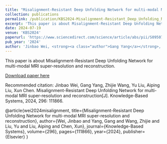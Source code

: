 ```yaml
---
title: "Misalignment-Resistant Deep Unfolding Network for multi-modal MRI super-resolution and reconstruction"
collection: publications
permalink: /publication/KBS2024-Misalignment-Resistant_Deep_Unfolding_Network_For_multi-modal_MRI super-resolution_and_reconstruction
excerpt: 'This paper is about Misalignment-Resistant Deep Unfolding Network for multi-modal MRI super-resolution and reconstruction.'
date: 2024-07-19
venue: 'KBS2024'
paperurl: 'https://www.sciencedirect.com/science/article/abs/pii/S0950705124005008' 
pub_year: '2024'
author: 'Jinbao Wei, <strong><a class="author">Gang Yang</a></strong>, Zhijie Wang, Yu Liu, Aiping Liu, Xun Chen'
---
```

This paper is about Misalignment-Resistant Deep Unfolding Network for multi-modal MRI super-resolution and reconstruction.

[Download paper here](https://www.sciencedirect.com/science/article/abs/pii/S0950705124005008)

Recommended citation: Jinbao Wei, Gang Yang, Zhijie Wang, Yu Liu, Aiping Liu, Xun Chen. Misalignment-Resistant Deep Unfolding Network for multi-modal MRI super-resolution and reconstruction[J]. Knowledge-Based Systems, 2024, 296: 111866.

@article{wei2024misalignment,
  title={Misalignment-Resistant Deep Unfolding Network for multi-modal MRI super-resolution and reconstruction},
  author={Wei, Jinbao and Yang, Gang and Wang, Zhijie and Liu, Yu and Liu, Aiping and Chen, Xun},
  journal={Knowledge-Based Systems},
  volume={296},
  pages={111866},
  year={2024},
  publisher={Elsevier}
}

